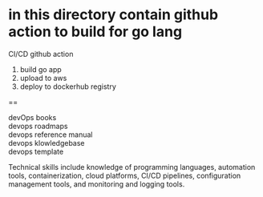 in this directory contain github action to build for go lang  
==
CI/CD github action  
1. build go app
2. upload to aws
3. deploy to dockerhub registry



==

devOps books  
devops roadmaps  
devops reference manual  
devops klowledgebase  
devops template  

Technical skills include knowledge of programming languages, automation tools, containerization, cloud platforms, CI/CD pipelines, configuration management tools, and monitoring and logging tools. 



